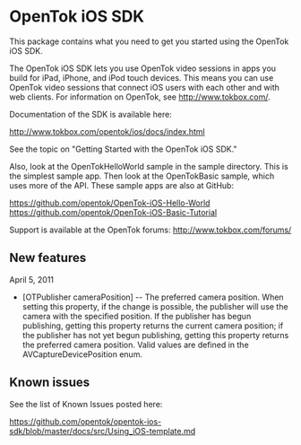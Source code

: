 OpenTok iOS SDK
===============

This package contains what you need to get you started using the OpenTok iOS SDK.

The OpenTok iOS SDK lets you use OpenTok video sessions in apps you build for iPad, iPhone, and iPod touch devices.
This means you can use OpenTok video sessions that connect iOS users with each other and with web clients.
For information on OpenTok, see http://www.tokbox.com/.

Documentation of the SDK is available here: 

http://www.tokbox.com/opentok/ios/docs/index.html

See the topic on "Getting Started with the OpenTok iOS SDK."

Also, look at the OpenTokHelloWorld sample in the sample directory. This is the simplest sample app. Then look at the OpenTokBasic sample, which uses more of the API. These sample apps are also at GitHub:

https://github.com/opentok/OpenTok-iOS-Hello-World
https://github.com/opentok/OpenTok-iOS-Basic-Tutorial

Support is available at the OpenTok forums: http://www.tokbox.com/forums/

New features
------------

April 5, 2011

* [OTPublisher cameraPosition] -- The preferred camera position. When setting this property, if the change is possible, the publisher will use the camera
with the specified position. If the publisher has begun publishing, getting this property returns the current camera position; if the publisher has not yet
begun publishing, getting this property returns the preferred camera position. Valid values are defined in the AVCaptureDevicePosition enum.
  
Known issues
------------

See the list of Known Issues posted here:

https://github.com/opentok/opentok-ios-sdk/blob/master/docs/src/Using_iOS-template.md
